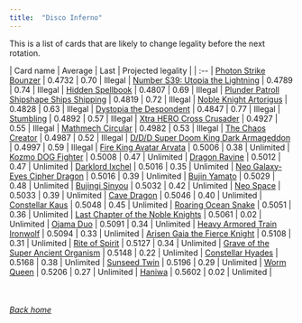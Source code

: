 ```yaml
---
title:  "Disco Inferno"
---
```


This is a list of cards that are likely to change legality before the next rotation.

| Card name | Average | Last | Projected legality |
| :-- |
[Photon Strike Bounzer](https://db.ygoprodeck.com/card/?search=Photon%20Strike%20Bounzer) | 0.4732 | 0.70 | Illegal |
[Number S39: Utopia the Lightning](https://db.ygoprodeck.com/card/?search=Number%20S39:%20Utopia%20the%20Lightning) | 0.4789 | 0.74 | Illegal |
[Hidden Spellbook](https://db.ygoprodeck.com/card/?search=Hidden%20Spellbook) | 0.4807 | 0.69 | Illegal |
[Plunder Patroll Shipshape Ships Shipping](https://db.ygoprodeck.com/card/?search=Plunder%20Patroll%20Shipshape%20Ships%20Shipping) | 0.4819 | 0.72 | Illegal |
[Noble Knight Artorigus](https://db.ygoprodeck.com/card/?search=Noble%20Knight%20Artorigus) | 0.4828 | 0.63 | Illegal |
[Dystopia the Despondent](https://db.ygoprodeck.com/card/?search=Dystopia%20the%20Despondent) | 0.4847 | 0.77 | Illegal |
[Stumbling](https://db.ygoprodeck.com/card/?search=Stumbling) | 0.4892 | 0.57 | Illegal |
[Xtra HERO Cross Crusader](https://db.ygoprodeck.com/card/?search=Xtra%20HERO%20Cross%20Crusader) | 0.4927 | 0.55 | Illegal |
[Mathmech Circular](https://db.ygoprodeck.com/card/?search=Mathmech%20Circular) | 0.4982 | 0.53 | Illegal |
[The Chaos Creator](https://db.ygoprodeck.com/card/?search=The%20Chaos%20Creator) | 0.4987 | 0.52 | Illegal |
[D/D/D Super Doom King Dark Armageddon](https://db.ygoprodeck.com/card/?search=D/D/D%20Super%20Doom%20King%20Dark%20Armageddon) | 0.4997 | 0.59 | Illegal |
[Fire King Avatar Arvata](https://db.ygoprodeck.com/card/?search=Fire%20King%20Avatar%20Arvata) | 0.5006 | 0.38 | Unlimited |
[Kozmo DOG Fighter](https://db.ygoprodeck.com/card/?search=Kozmo%20DOG%20Fighter) | 0.5008 | 0.47 | Unlimited |
[Dragon Ravine](https://db.ygoprodeck.com/card/?search=Dragon%20Ravine) | 0.5012 | 0.47 | Unlimited |
[Darklord Ixchel](https://db.ygoprodeck.com/card/?search=Darklord%20Ixchel) | 0.5016 | 0.35 | Unlimited |
[Neo Galaxy-Eyes Cipher Dragon](https://db.ygoprodeck.com/card/?search=Neo%20Galaxy-Eyes%20Cipher%20Dragon) | 0.5016 | 0.39 | Unlimited |
[Bujin Yamato](https://db.ygoprodeck.com/card/?search=Bujin%20Yamato) | 0.5029 | 0.48 | Unlimited |
[Bujingi Sinyou](https://db.ygoprodeck.com/card/?search=Bujingi%20Sinyou) | 0.5032 | 0.42 | Unlimited |
[Neo Space](https://db.ygoprodeck.com/card/?search=Neo%20Space) | 0.5033 | 0.39 | Unlimited |
[Cave Dragon](https://db.ygoprodeck.com/card/?search=Cave%20Dragon) | 0.5046 | 0.40 | Unlimited |
[Constellar Kaus](https://db.ygoprodeck.com/card/?search=Constellar%20Kaus) | 0.5048 | 0.45 | Unlimited |
[Roaring Ocean Snake](https://db.ygoprodeck.com/card/?search=Roaring%20Ocean%20Snake) | 0.5051 | 0.36 | Unlimited |
[Last Chapter of the Noble Knights](https://db.ygoprodeck.com/card/?search=Last%20Chapter%20of%20the%20Noble%20Knights) | 0.5061 | 0.02 | Unlimited |
[Ojama Duo](https://db.ygoprodeck.com/card/?search=Ojama%20Duo) | 0.5091 | 0.34 | Unlimited |
[Heavy Armored Train Ironwolf](https://db.ygoprodeck.com/card/?search=Heavy%20Armored%20Train%20Ironwolf) | 0.5094 | 0.33 | Unlimited |
[Arisen Gaia the Fierce Knight](https://db.ygoprodeck.com/card/?search=Arisen%20Gaia%20the%20Fierce%20Knight) | 0.5108 | 0.31 | Unlimited |
[Rite of Spirit](https://db.ygoprodeck.com/card/?search=Rite%20of%20Spirit) | 0.5127 | 0.34 | Unlimited |
[Grave of the Super Ancient Organism](https://db.ygoprodeck.com/card/?search=Grave%20of%20the%20Super%20Ancient%20Organism) | 0.5148 | 0.22 | Unlimited |
[Constellar Hyades](https://db.ygoprodeck.com/card/?search=Constellar%20Hyades) | 0.5168 | 0.38 | Unlimited |
[Sunseed Twin](https://db.ygoprodeck.com/card/?search=Sunseed%20Twin) | 0.5196 | 0.29 | Unlimited |
[Worm Queen](https://db.ygoprodeck.com/card/?search=Worm%20Queen) | 0.5206 | 0.27 | Unlimited |
[Haniwa](https://db.ygoprodeck.com/card/?search=Haniwa) | 0.5602 | 0.02 | Unlimited |

<br>

###### [Back home](index)